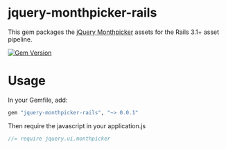 # jquery-monthpicker-rails

This gem packages the [jQuery Monthpicker][] assets for the Rails 3.1+ asset pipeline.

[![Gem Version](https://badge.fury.io/rb/jquery-monthpicker-rails.png)](http://badge.fury.io/rb/jquery-monthpicker-rails)

# Usage

In your Gemfile, add:

```ruby
gem "jquery-monthpicker-rails", "~> 0.0.1"
```

Then require the javascript in your application.js

```js
//= require jquery.ui.monthpicker
```

[jQuery Monthpicker]: https://github.com/zorab47/jquery.ui.monthpicker
